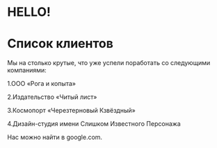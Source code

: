# HELLO!

# Список клиентов

Мы на столько крутые, что уже успели поработать со следующими компаниями:


1.ООО «Рога и копыта»

2.Издательство «Читый лист»

3.Космопорт «Черезтерновый Кзвёздный»

4.Дизайн-студия имени Слишком Известного Персонажа


Нас можно найти в google.com.